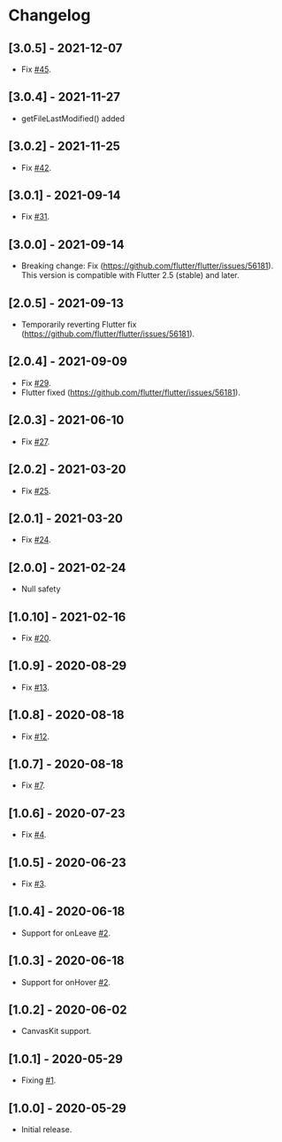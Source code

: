 # Changelog

## [3.0.5] - 2021-12-07

* Fix [#45](https://github.com/deakjahn/flutter_dropzone/issues/45).

## [3.0.4] - 2021-11-27

* getFileLastModified() added

## [3.0.2] - 2021-11-25

* Fix [#42](https://github.com/deakjahn/flutter_dropzone/issues/42).

## [3.0.1] - 2021-09-14

* Fix [#31](https://github.com/deakjahn/flutter_dropzone/issues/31).

## [3.0.0] - 2021-09-14

* Breaking change: Fix (https://github.com/flutter/flutter/issues/56181). This version is compatible with Flutter 2.5 (stable) and later.

## [2.0.5] - 2021-09-13

* Temporarily reverting Flutter fix (https://github.com/flutter/flutter/issues/56181).

## [2.0.4] - 2021-09-09

* Fix [#29](https://github.com/deakjahn/flutter_dropzone/pull/29).
* Flutter fixed (https://github.com/flutter/flutter/issues/56181).

## [2.0.3] - 2021-06-10

* Fix [#27](https://github.com/deakjahn/flutter_dropzone/pull/27).

## [2.0.2] - 2021-03-20

* Fix [#25](https://github.com/deakjahn/flutter_dropzone/pull/25).

## [2.0.1] - 2021-03-20

* Fix [#24](https://github.com/deakjahn/flutter_dropzone/issues/24).

## [2.0.0] - 2021-02-24

* Null safety

## [1.0.10] - 2021-02-16

* Fix [#20](https://github.com/deakjahn/flutter_dropzone/issues/20).

## [1.0.9] - 2020-08-29

* Fix [#13](https://github.com/deakjahn/flutter_dropzone/issues/13).

## [1.0.8] - 2020-08-18

* Fix [#12](https://github.com/deakjahn/flutter_dropzone/issues/12).

## [1.0.7] - 2020-08-18

* Fix [#7](https://github.com/deakjahn/flutter_dropzone/issues/7).

## [1.0.6] - 2020-07-23

* Fix [#4](https://github.com/deakjahn/flutter_dropzone/issues/4).

## [1.0.5] - 2020-06-23

* Fix [#3](https://github.com/deakjahn/flutter_dropzone/issues/3).

## [1.0.4] - 2020-06-18

* Support for onLeave [#2](https://github.com/deakjahn/flutter_dropzone/issues/2).

## [1.0.3] - 2020-06-18

* Support for onHover [#2](https://github.com/deakjahn/flutter_dropzone/issues/2).

## [1.0.2] - 2020-06-02

* CanvasKit support.

## [1.0.1] - 2020-05-29

* Fixing [#1](https://github.com/deakjahn/flutter_dropzone/issues/1).

## [1.0.0] - 2020-05-29

* Initial release.
